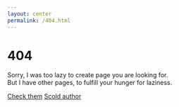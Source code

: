 ```yaml
---
layout: center
permalink: /404.html
---
```


# 404

Sorry, I was too lazy to create page you are looking for.  
But I have other pages, to fulfill your hunger for laziness.

<div class="mt3">
  <a href="{{ site.baseurl }}/" class="btn btn-primary">Check them</a>
  <a href="{{ site.baseurl }}/contact/" class="btn btn-default">Scold author</a>
</div>
